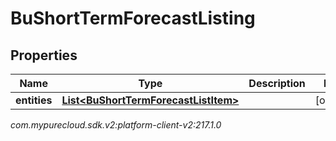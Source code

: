 # BuShortTermForecastListing


## Properties

| Name | Type | Description | Notes |
| ------------ | ------------- | ------------- | ------------- |
| **entities** | [**List&lt;BuShortTermForecastListItem&gt;**](BuShortTermForecastListItem) |  |  [optional] |




_com.mypurecloud.sdk.v2:platform-client-v2:217.1.0_
